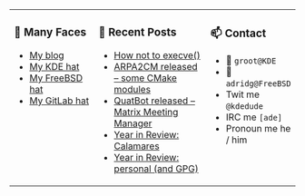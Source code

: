 
<table><tr>
  
<td valign="top" width="30%">
  
### 🙋 Many Faces

- [My blog](https://euroquis.nl/bobulate/)
- [My KDE hat](https://invent.kde.org/adridg)
- [My FreeBSD hat](https://wiki.freebsd.org/AdriaanDeGroot)
- [My GitLab hat](https://gitlab.com/adriaandegroot)
</td>

<td valign="top" width="40%">
  
### 💬 Recent Posts

<!-- BLOG-POST-LIST:START -->
- [How not to execve&lpar;&rpar;](https://euroquis.nl//blabla/2022/01/26/execve.html)
- [ARPA2CM released – some CMake modules](https://euroquis.nl//blabla/2022/01/20/arpa2cm.html)
- [QuatBot released – Matrix Meeting Manager](https://euroquis.nl//blabla/2022/01/17/quatbot.html)
- [Year in Review: Calamares](https://euroquis.nl//calamares/2022/01/14/yir-calamares.html)
- [Year in Review: personal &lpar;and GPG&rpar;](https://euroquis.nl//blabla/2022/01/10/yir-personal.html)
<!-- BLOG-POST-LIST:END -->
</td>

<td valign="top" width="30%">
  
### 📫 Contact

- 📧 `groot@KDE`
- 📧 `adridg@FreeBSD`
- Twit me `@kdedude`
- IRC me `[ade]`
- Pronoun me he / him
</td>

</tr></table>
